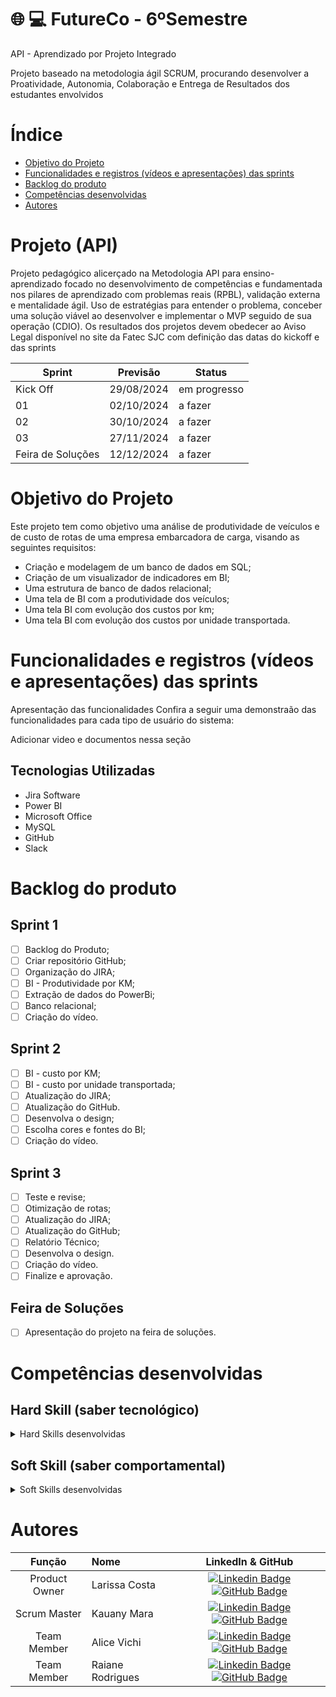 # :globe_with_meridians: :computer: FutureCo - 6ºSemestre
API - Aprendizado por Projeto Integrado

Projeto baseado na metodologia ágil SCRUM, procurando desenvolver a Proatividade, Autonomia, Colaboração e Entrega de Resultados dos estudantes envolvidos

# Índice
* [Objetivo do Projeto](#objetivo-do-projeto)
* [Funcionalidades e registros (vídeos e apresentações) das sprints](#funcionalidades-e-registros-(vídeos-e-apresentações)-das-sprints)
* [Backlog do produto](#Backlog-do-produto)
* [Competências desenvolvidas](#competências-desenvolvidas)
* [Autores](#autores)

# Projeto (API) 
Projeto pedagógico alicerçado na Metodologia API para ensino-aprendizado focado no desenvolvimento de competências e fundamentada nos pilares de aprendizado com problemas reais (RPBL), validação externa e mentalidade ágil. 
Uso de estratégias para entender o problema, conceber uma solução viável ao desenvolver e implementar o MVP seguido de sua operação (CDIO). 
Os resultados dos projetos devem obedecer ao Aviso Legal disponível no site da Fatec SJC com definição das datas do kickoff e das sprints

Sprint | Previsão | Status|
|------|--------|------|
|Kick Off | 29/08/2024 | em progresso|
|01 | 02/10/2024 | a fazer|
|02|  30/10/2024| a fazer |
|03| 27/11/2024 | a fazer|
|Feira de Soluções|12/12/2024 |a fazer |





# Objetivo do Projeto
Este projeto tem como objetivo uma análise de produtividade de veículos e de custo de rotas de uma empresa embarcadora de carga, visando as seguintes requisitos:
* Criação e modelagem de um banco de dados em SQL;
* Criação de um visualizador de indicadores em BI;
* Uma estrutura de banco de dados relacional;
* Uma tela de BI com a produtividade dos veículos;
* Uma tela BI com evolução dos custos por km;
* Uma tela BI com evolução dos custos por unidade transportada.

# Funcionalidades e registros (vídeos e apresentações) das sprints

Apresentação das funcionalidades
Confira a seguir uma demonstraão das funcionalidades para cada tipo de usuário do sistema:

Adicionar video e documentos nessa seção


## Tecnologias Utilizadas

* Jira Software
* Power BI
* Microsoft Office
* MySQL
* GitHub
* Slack



# Backlog do produto

## Sprint 1
- [ ] Backlog do Produto;
- [ ] Criar repositório GitHub;
- [ ] Organização do JIRA;
- [ ] BI - Produtividade por KM;
- [ ] Extração de dados do PowerBi;
- [ ] Banco relacional;
- [ ] Criação do vídeo.

## Sprint 2
- [ ] BI - custo por KM;
- [ ] BI - custo por unidade transportada;
- [ ] Atualização do JIRA;
- [ ] Atualização do GitHub.
- [ ] Desenvolva o design;
- [ ] Escolha cores e fontes do BI;
- [ ] Criação do vídeo.
      
## Sprint 3
- [ ] Teste e revise;
- [ ] Otimização de rotas;
- [ ] Atualização do JIRA;
- [ ] Atualização do GitHub;
- [ ] Relatório Técnico;
- [ ] Desenvolva o design.
- [ ] Criação do vídeo.
- [ ] Finalize e aprovação.
      
## Feira de Soluções
- [ ] Apresentação do projeto na feira de soluções.


  
# Competências desenvolvidas

## Hard Skill (saber tecnológico)
<details>
<summary>Hard Skills desenvolvidas</summary>
  
| Tecnologia/Metodologia | Classificação |
| ---------------------- | ------------- |
| GitHub | ★ ★ ★ ★ ★ ★ ★ ☆ ☆ ☆ |
| Gestão de Projetos | ★ ★ ★ ★ ★ ★ ☆ ☆ ☆ ☆ |
| Scrum Master | ★ ★ ★ ★ ★ ★ ★ ☆ ☆ ☆ |
| Prodct Owner | ★ ★ ★ ★ ★ ★ ★ ☆ ☆ ☆ |
| Markdown | ★ ★ ★ ★ ★ ★ ★ ☆ ☆ ☆ |
| Git Projects | ★ ★ ★ ★ ★ ★ ★ ☆ ☆ ☆ |
 
</details>

## Soft Skill (saber comportamental)
<details>
<summary>Soft Skills desenvolvidas</summary>

| Habilidades | Classificação |
| ---------------------- | ------------- |
| Colaboração | ★ ★ ★ ★ ★ ☆ ☆ ☆ ☆ ☆ |
| Proatividade| ★ ★ ★ ★ ★ ★ ☆ ☆ ☆ ☆ |
| Pensamento Crítico | ★ ★ ★ ★ ★ ★ ★ ☆ ☆ ☆ |
| Gerenciamento de Tempo | ★ ★ ★ ★ ★ ★ ★ ☆ ☆ ☆ |
| Adaptabilidade | ★ ★ ★ ★ ★ ★ ★ ☆ ☆ ☆ |
| Resiliência | ★ ★ ★ ★ ★ ★ ★ ☆ ☆ ☆ |

</details>

# Autores
|    Função     | Nome                                  |                                                                                                                                                      LinkedIn & GitHub                                                                                                                                                      |
| :-----------: | :------------------------------------ | :-------------------------------------------------------------------------------------------------------------------------------------------------------------------------------------------------------------------------------------------------------------------------------------------------------------------------: |
| Product Owner |   Larissa Costa         |     [![Linkedin Badge](https://img.shields.io/badge/Linkedin-blue?style=flat-square&logo=Linkedin&logoColor=white)](https://www.linkedin.com/in/larissa-costa-200357151/) [![GitHub Badge](https://img.shields.io/badge/GitHub-111217?style=flat-square&logo=github&logoColor=white)](https://github.com/costalari)              |
| Scrum Master  | Kauany Mara |      [![Linkedin Badge](https://img.shields.io/badge/Linkedin-blue?style=flat-square&logo=Linkedin&logoColor=white)](https://www.linkedin.com/in/kauany-mara-26354a1ba?utm_source=share&utm_campaign=share_via&utm_content=profile&utm_medium=ios_app ) [![GitHub Badge](https://img.shields.io/badge/GitHub-111217?style=flat-square&logo=github&logoColor=white)](http://github.com/KauanyMara)     |
| Team Member   | Alice Vichi              |         [![Linkedin Badge](https://img.shields.io/badge/Linkedin-blue?style=flat-square&logo=Linkedin&logoColor=white)](https://www.linkedin.com/in/alice-vit%C3%B3ria-vichi?utm_source=share&utm_campaign=share_via&utm_content=profile&utm_medium=ios_app) [![GitHub Badge](https://img.shields.io/badge/GitHub-111217?style=flat-square&logo=github&logoColor=white)](https://github.com/AVABREU)        |
|  Team Member  | Raiane Rodrigues                 |         [![Linkedin Badge](https://img.shields.io/badge/Linkedin-blue?style=flat-square&logo=Linkedin&logoColor=white)](https://www.linkedin.com/in/raiane-negr%C3%A3o?utm_source=share&utm_campaign=share_via&utm_content=profile&utm_medium=ios_app) [![GitHub Badge](https://img.shields.io/badge/GitHub-111217?style=flat-square&logo=github&logoColor=white)](https://github.com/raianerodri)        |
